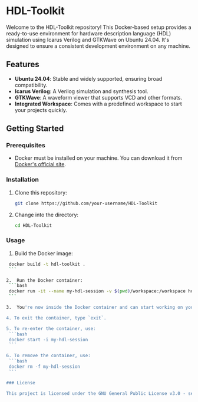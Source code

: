 # HDL-Toolkit

Welcome to the HDL-Toolkit repository! This Docker-based setup provides a ready-to-use environment for hardware description language (HDL) simulation using Icarus Verilog and GTKWave on Ubuntu 24.04. It's designed to ensure a consistent development environment on any machine.

## Features

- **Ubuntu 24.04**: Stable and widely supported, ensuring broad compatibility.
- **Icarus Verilog**: A Verilog simulation and synthesis tool.
- **GTKWave**: A waveform viewer that supports VCD and other formats.
- **Integrated Workspace**: Comes with a predefined workspace to start your projects quickly.

## Getting Started

### Prerequisites

- Docker must be installed on your machine. You can download it from [Docker's official site](https://www.docker.com/products/docker-desktop).

### Installation

1. Clone this repository:
   ```bash
   git clone https://github.com/your-username/HDL-Toolkit

2. Change into the directory:
   ```bash
   cd HDL-Toolkit


### Usage

1.	Build the Docker image:
   ```bash
    docker build -t hdl-toolkit .
    ```

2.	Run the Docker container:
    ```bash
    docker run -it --name my-hdl-session -v $(pwd)/workspace:/workspace hdl-toolkit
    ```

3.	You're now inside the Docker container and can start working on your HDL projects. The workspace directory is mounted inside the container at `/workspace`.

4. To exit the container, type `exit`.

5. To re-enter the container, use:
    ```bash
    docker start -i my-hdl-session
    ```

6. To remove the container, use:
    ```bash
    docker rm -f my-hdl-session
    ```

### License

This project is licensed under the GNU General Public License v3.0 - see the [LICENSE](LICENSE) file for details.